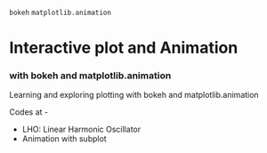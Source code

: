 `bokeh` `matplotlib.animation`

# Interactive plot and Animation

### with bokeh and matplotlib.animation

Learning and exploring plotting with bokeh and matplotlib.animation

Codes at -

 - LHO: Linear Harmonic Oscillator
 - Animation with subplot
